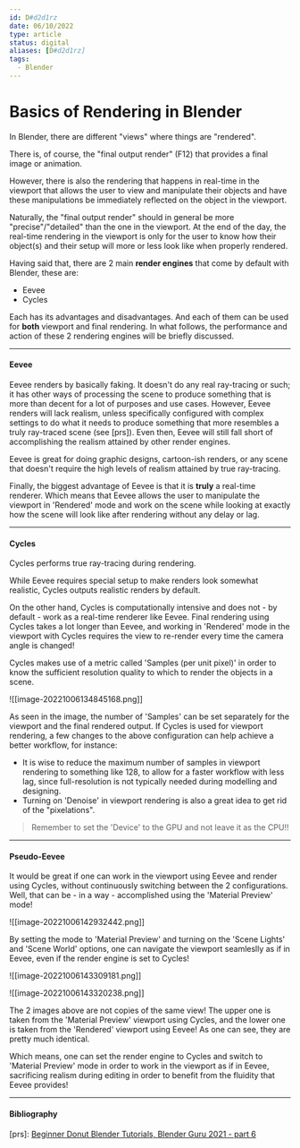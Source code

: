 ```yaml
---
id: D#d2d1rz
date: 06/10/2022
type: article
status: digital
aliases: [D#d2d1rz]
tags:
  - Blender
---
```


# Basics of Rendering in Blender

In Blender, there are different "views" where things are "rendered".

There is, of course, the "final output render" (F12) that provides a final image or animation.

However, there is also the rendering that happens in real-time in the viewport that allows the user to view and manipulate their objects and have these manipulations be immediately reflected on the object in the viewport.

Naturally, the "final output render" should in general be more "precise"/"detailed" than the one in the viewport. At the end of the day, the real-time rendering in the viewport is only for the user to know how their object(s) and their setup will more or less look like when properly rendered.

Having said that, there are 2 main **render engines** that come by default with Blender, these are:

- Eevee
- Cycles

Each has its advantages and disadvantages. And each of them can be used for **both** viewport and final rendering. In what follows, the performance and action of these 2 rendering engines will be briefly discussed.

---

#### Eevee

Eevee renders by basically faking. It doesn't do any real ray-tracing or such; it has other ways of processing the scene to produce something that is more than decent for a lot of purposes and use cases. However, Eevee renders will lack realism, unless specifically configured with complex settings to do what it needs to produce something that more resembles a truly ray-traced scene (see [prs]). Even then, Eevee will still fall short of accomplishing the realism attained by other render engines.

Eevee is great for doing graphic designs, cartoon-ish renders, or any scene that doesn't require the high levels of realism attained by true ray-tracing.

Finally, the biggest advantage of Eevee is that it is **truly** a real-time renderer. Which means that Eevee allows the user to manipulate the viewport in 'Rendered' mode and work on the scene while looking at exactly how the scene will look like after rendering without any delay or lag.

---

#### Cycles

Cycles performs true ray-tracing during rendering.

While Eevee requires special setup to make renders look somewhat realistic, Cycles outputs realistic renders by default.

On the other hand, Cycles is computationally intensive and does not - by default - work as a real-time renderer like Eevee. Final rendering using Cycles takes a lot longer than Eevee, and working in 'Rendered' mode in the viewport with Cycles requires the view to re-render every time the camera angle is changed!

Cycles makes use of a metric called 'Samples (per unit pixel)' in order to know the sufficient resolution quality to which to render the objects in a scene.


![[image-20221006134845168.png]]


As seen in the image, the number of 'Samples' can be set separately for the viewport and the final rendered output. If Cycles is used for viewport rendering, a few changes to the above configuration can help achieve a better workflow, for instance:

- It is wise to reduce the maximum number of samples in viewport rendering to something like 128, to allow for a faster workflow with less lag, since full-resolution is not typically needed during modelling and designing.
- Turning on 'Denoise' in viewport rendering is also a great idea to get rid of the "pixelations".

>Remember to set the 'Device' to the GPU and not leave it as the CPU!!

---

#### Pseudo-Eevee

It would be great if one can work in the viewport using Eevee and render using Cycles, without continuously switching between the 2 configurations. Well, that can be - in a way - accomplished using the 'Material Preview' mode!

![[image-20221006142932442.png]]

By setting the mode to 'Material Preview' and turning on the 'Scene Lights' and 'Scene World' options, one can navigate the viewport seamleslly as if in Eevee, even if the render engine is set to Cycles!

![[image-20221006143309181.png]]

![[image-20221006143320238.png]]

The 2 images above are not copies of the same view! The upper one is taken from the 'Material Preview' viewport using Cycles, and the lower one is taken from the 'Rendered' viewport using Eevee! As one can see, they are pretty much identical.

Which means, one can set the render engine to Cycles and switch to 'Material Preview' mode in order to work in the viewport as if in Eevee, sacrificing realism during editing in order to benefit from the fluidity that Eevee provides!

---

#### Bibliography

[prs]: [Beginner Donut Blender Tutorials, Blender Guru 2021 - part 6](https://www.youtube.com/watch?v=_WRUW_fs1g8)